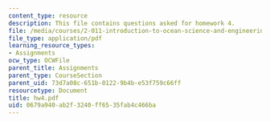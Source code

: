 ```yaml
---
content_type: resource
description: This file contains questions asked for homework 4.
file: /media/courses/2-011-introduction-to-ocean-science-and-engineering-spring-2006/0679a940ab2f3240ff6535fab4c466ba_hw4.pdf
file_type: application/pdf
learning_resource_types:
- Assignments
ocw_type: OCWFile
parent_title: Assignments
parent_type: CourseSection
parent_uid: 73d7a08c-651b-0122-9b4b-e53f759c66ff
resourcetype: Document
title: hw4.pdf
uid: 0679a940-ab2f-3240-ff65-35fab4c466ba
---
```

